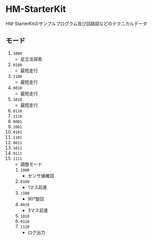 # HM-StarterKit
HM-StarterKitのサンプルプログラム及び回路図などのテクニカルデータ

## モード
1. `1000`
	* 足立法探索
1. `0100`
	* 最短走行
1. `1100`
	* 最短走行
1. `0010`
	* 最短走行
1. `1010`
	* 最短走行
1. `0110`
1. `1110`
1. `0001`
1. `1001`
1. `0101`
1. `1101`
1. `0011`
1. `1011`
1. `0111`
1. `1111`
	* 調整モード
	1. `1000`
		* センサ値確認
	1. `0100`
		* 1マス前進
	1. `1100`
		* 90°旋回
	1. `0010`
		* 3マス前進
	1. `1010`
	1. `0110`
	1. `1110`
		* ログ出力